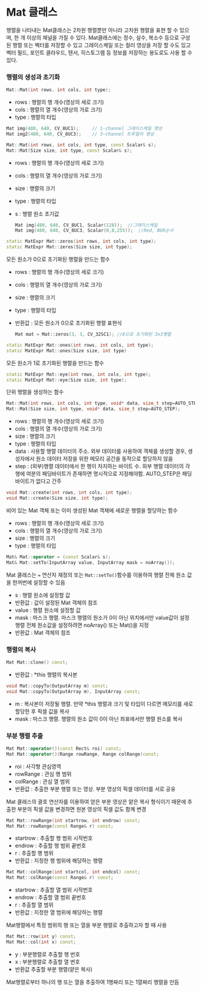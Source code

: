 # Mat 클래스

행렬을 나타내는 Mat클래스는 2차원 행렬뿐만 아니라 고차원 행렬을 표현 할 수 있으며, 한 개 이상의 채널을 가질 수 있다. Mat클래스에는 정수, 실수, 복소수 등으로 구성된 행렬 또는 벡터를 저장할 수 있고 그레이스케일 또는 컬러 영상을 저장 할 수도 있고 벡터 필드, 포인트 클라우드, 텐서, 히스토그램 등 정보를 저장하는 용도로도 사용 할 수 있다.



### 행렬의 생성과 초기화

```c++
Mat::Mat(int rows, int cols, int type);
```

- rows : 행렬의 행 개수(영상의 세로 크기)
- cols : 행렬의 열 개수(영상의 가로 크기)
- type : 행렬의 타입

```c++
Mat img(480, 640, CV_8UC1);		// 1-channel 그레이스케일 영상
Mat img2(480, 640, CV_8UC3);	// 3-channel 트루컬러 영상
```



```c++
Mat::Mat(int rows, int cols, int type, const Scalar& s);
Mat::Mat(Size size, int type, const Scalar& s);
```

- rows : 행렬의 행 개수(영상의 세로 크기)

- cols : 행렬의 열 개수(영상의 가로 크기)

- size : 행렬의 크기

- type : 행렬의 타입

- s : 행렬 원소  초기값

  ```c++
  Mat img(480, 640, CV_8UC1, Scalar(128));	//그레이스케일
  Mat img(480, 640, CV_8UC3, Scalar(0,0,255));	//Red, BGR순서
  ```



```c++
static MatExpr Mat::zeros(int rows, int cols, int type);
static MatExpr Mat::zeros(Size size, int type);
```

모든 원소가 0으로 초기화된 행렬을 만드는 함수

- rows : 행렬의 행 개수(영상의 세로 크기)

- cols : 행렬의 열 개수(영상의 가로 크기)

- size : 행렬의 크기

- type : 행렬의 타입

- 반환값 : 모든 원소가 0으로 초기화된 행렬 표현식

  ```c++
  Mat mat = Mat::zeros(3, 3, CV_32SC1);	//0으로 초기화된 3x3행렬
  ```



```c++
static MatExpr Mat::ones(int rows, int cols, int type);
static MatExpr Mat::ones(Size size, int type)
```

모든 원소가 1로 초기화된 행렬을 만드는 함수



```c++
static MatExpr Mat::eye(int rows, int cols, int type);
static MatExpt Mat::eye(Size size, int type);
```

단위 행렬을 생성하는 함수



```c++
Mat::Mat(int rows, int cols, int type, void* data, size_t step=AUTO_STEP);
Mat::Mat(Size size, int type, void* data, size_t step=AUTO_STEP);
```

- rows : 행렬의 행 개수(영상의 세로 크기)
- cols : 행렬의 열 개수(영상의 가로 크기)
- size : 행렬의 크기
- type : 행렬의 타입
- data : 사용할 행렬 데이터의 주소. 외부 데이터를 사용하여 객체를 생성할 경우, 생성자에서 원소 데이터 저장을 위한 메모리 공간을 동적으로 할당하지 않음
- step : (외부)행렬 데이터에서 한 행이 차지하는 바이트 수. 외부 행렬 데이터의 각 행에 여분의
  패딩바이트가 존재하면 명시적으로 지정해야함. AUTO_STEP은 패딩바이트가 없다고 간주



```c++
void Mat::create(int rows, int cols, int type);
void Mat::create(Size size, int type);
```

비어 있는 Mat 객체 또는 이미 생성된 Mat 객체에 새로운 행렬을 할당하는 함수

- rows : 행렬의 행 개수(영상의 세로 크기)
- cols : 행렬의 열 개수(영상의 가로 크기)
- size : 행렬의 크기
- type : 행렬의 타입



```c++
Mat& Mat::operator = (const Scalar& s);
Mat& Mat::setTo(InputArray value, InputArray mask = noArray());
```

Mat 클래스는 `=` 연산자 재정의 또는 `Mat::setTo()`함수를 이용하여 행렬 전체 원소 값을 한꺼번에 설정할 수 있음

- s : 행렬 원소에 설정할 값
- 반환값 : 값이 설정된 Mat 객체의 참조
- value : 행렬 원소에 설정할 값
- mask : 마스크 행렬. 마스크 행렬의 원소가 0이 아닌 위치에서만 value값이 설정
  행렬 전체 원소값을 설정하려면 noArray() 또는 Mat()을 지정
- 반환값 : Mat 객체의 참조



### 행렬의 복사

```c++
Mat Mat::clone() const;
```

- 반환값 : *this 행렬의 복사본

```c++
void Mat::copyTo(OutputArray m) const;
void Mat::copyTo(OutputArray m), InputArray const;
```

- m : 복사본이 저장될 행렬. 만약 *this 행렬과 크기 및 타입이 다르면 메모리를 새로 할당한 후 픽셀 값을 복사
- mask : 마스크 행렬. 행렬의 원소 값이 0이 아닌 좌표에서만 행렬 원소를 복사



### 부분 행렬 추출

```c++
Mat Mat::operator()(const Rect& roi) const;
Mat Mat::operator()(Range rowRange, Range colRange)const;
```

- roi : 사각형 관심영역
- rowRange : 관심 행 범위
- colRange : 관심 열 범위
- 반환값 : 추출한 부분 행렬 또는 영상. 부분 영상의 픽셀 데이터를 서로 공유

Mat 클래스의 괄호 연산자를 이용하여 얻은 부분 영상은 얕은 복사 형식이기 때문에 추출한 부분의 픽셀 값을 변경하면 원본 영상의 픽셀 값도 함께 변경



```c++
Mat Mat::rowRange(int startrow, int endrow) const;
Mat Mat::rowRange(const Range& r) const;
```

- startrow : 추출할 행 범위 시작번호
- endrow : 추출할 행 범위 끝번호
- r : 추출할 행 범위
- 반환값 : 지정한 행 범위에 해당하는 행렬

```c++
Mat Mat::colRange(int startcol, int endcol) const;
Mat Mat::colRange(const Range& r) const;
```

- startrow : 추출할 열 범위 시작번호
- endrow : 추출할 열 범위 끝번호
- r : 추출할 열 범위
- 반환값 : 지정한 열 범위에 해당하는 행렬

Mat행렬에서 특정 범위의 행 또는 열을 부분 행렬로 추출하고자 할 때 사용



```c++
Mat Mat::row(int y) const;
Mat Mat::col(int x) const;
```

- y : 부분행렬로 추출할 행 번호
- x : 부분행렬로 추출할 열 번호
- 반환값 추출할 부분 행렬(얕은 복사)

Mat행렬로부터 하나의 행 또는 열을 추출하여 1행짜리 또는 1열짜리 행렬을 만듬

